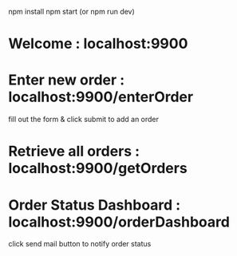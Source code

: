 
npm install
npm start (or npm run dev)

# Welcome : localhost:9900

# Enter new order : localhost:9900/enterOrder

fill out the form & click submit to add an order

# Retrieve all orders : localhost:9900/getOrders

# Order Status Dashboard : localhost:9900/orderDashboard

click send mail button to notify order status
